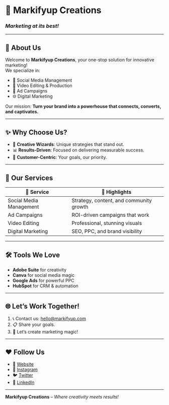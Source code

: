 # 🌟 Markifyup Creations  
### *Marketing at its best!*  

---

## 🎯 About Us  
Welcome to **Markifyup Creations**, your one-stop solution for innovative marketing!  
We specialize in:  
- 🚀 Social Media Management  
- 🎥 Video Editing & Production  
- 💼 Ad Campaigns  
- 🌐 Digital Marketing  

Our mission: **Turn your brand into a powerhouse that connects, converts, and captivates.**

---

## ✨ Why Choose Us?  
- 🧙 **Creative Wizards**: Unique strategies that stand out.  
- 📊 **Results-Driven**: Focused on delivering measurable success.  
- 🤝 **Customer-Centric**: Your goals, our priority.  

---

## 💼 Our Services  
| 🌟 Service                | 🚀 Highlights                             |  
|---------------------------|------------------------------------------|  
| Social Media Management   | Strategy, content, and community growth |  
| Ad Campaigns              | ROI-driven campaigns that work          |  
| Video Editing             | Professional, stunning visuals          |  
| Digital Marketing         | SEO, PPC, and brand visibility          |  

---

## 🛠️ Tools We Love  
- **Adobe Suite** for creativity  
- **Canva** for social media magic  
- **Google Ads** for powerful PPC  
- **HubSpot** for CRM & automation  

---

## 🌐 Let’s Work Together!  
1. 📞 Contact us: [hello@markifyup.com](mailto:markifyup@gmail.com)  
2. 📋 Share your goals.  
3. 🚀 Let’s create marketing magic!  

---

## ❤️ Follow Us  
- 🌟 [Website](https://markifyup.com)  
- 📸 [Instagram](https://instagram.com/markifyup)  
- 🐦 [Twitter](https://twitter.com/markifyup)  
- 💼 [LinkedIn](https://linkedin.com/company/markifyup)  

---

**Markifyup Creations** – *Where creativity meets results!*  
